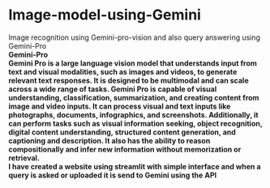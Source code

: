 # Image-model-using-Gemini
Image recognition using Gemini-pro-vision and also query answering using Gemini-Pro
<br>
<b>Gemini-Pro<b>
<br>
Gemini Pro is a large language vision model that understands input from text and visual modalities, such as images and videos, to generate relevant text responses. It is designed to be multimodal and can scale across a wide range of tasks. Gemini Pro is capable of visual understanding, classification, summarization, and creating content from image and video inputs. It can process visual and text inputs like photographs, documents, infographics, and screenshots. Additionally, it can perform tasks such as visual information seeking, object recognition, digital content understanding, structured content generation, and captioning and description. It also has the ability to reason compositionally and infer new information without memorization or retrieval.
<br>
I have created a website using streamlit with simple interface and when a query is asked or uploaded it is send to Gemini using the API
